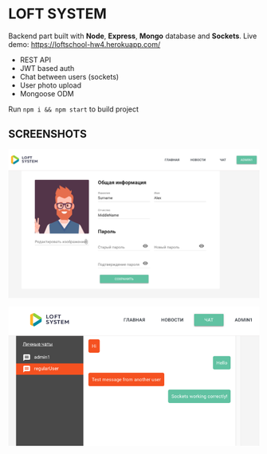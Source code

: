 # LOFT SYSTEM #
Backend part built with **Node**, **Express**, **Mongo** database and **Sockets**.
Live demo: https://loftschool-hw4.herokuapp.com/

- REST API
- JWT based auth
- Chat between users (sockets)
- User photo upload
- Mongoose ODM

Run `npm i && npm start` to build project

## SCREENSHOTS ##
![img](https://github.com/AlexKotl/loftschool-hw4/blob/master/public/screenshots/1.png?raw=true)

![img](https://github.com/AlexKotl/loftschool-hw4/blob/master/public/screenshots/2.png?raw=true)